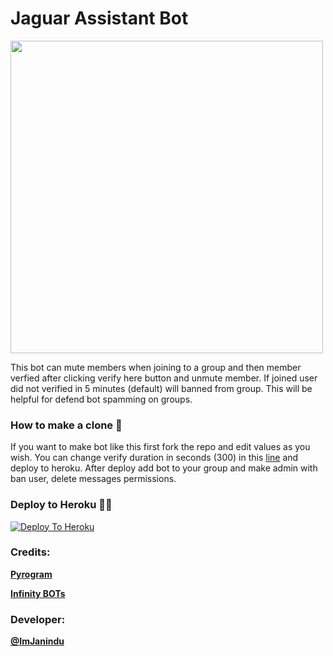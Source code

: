 # Jaguar Assistant Bot

<img align='centre' src='https://telegra.ph/file/93bc71972653bfd95bcd9.jpg' width='500"'>

This bot can mute members when joining to a group and then member verfied after clicking verify here button and unmute member. If joined user did not verified in 5 minutes (default) will banned from group. This will be helpful for defend bot spamming on groups.

### How to make a clone 🤔

If you want to make bot like this first fork the repo and edit values as you wish. You can change verify duration in seconds (300) in this [line](https://github.com/ImJanindu/jaguar-assistant-bot/blob/283f770620c70806ba55663006c178a33c930c3f/jebot.py#L62) and deploy to heroku. After deploy add bot to your group and make admin with ban user, delete messages permissions.

### Deploy to Heroku 🏃‍♂

[![Deploy To Heroku](https://www.herokucdn.com/deploy/button.svg)](https://heroku.com/deploy?template=https://github.com/ImJanindu/jaguar-assistant-bot)

### Credits:

<b>[Pyrogram](https://github.com/pyrogram/pyrogram)

[Infinity BOTs](https://t.me/Infinity_BOTs)</b>
### Developer:

<b>[@ImJanindu](https://t.me/ImJanindu)</b>
